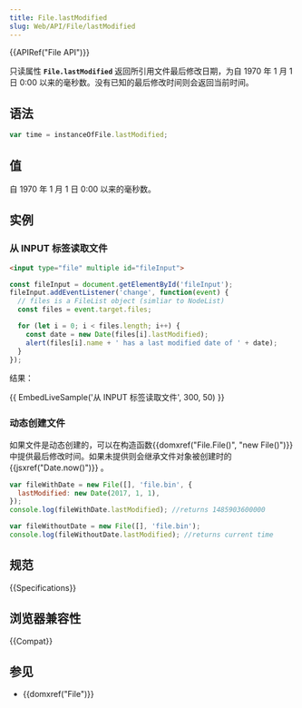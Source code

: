 ```yaml
---
title: File.lastModified
slug: Web/API/File/lastModified
---
```


{{APIRef("File API")}}

只读属性 **`File.lastModified`** 返回所引用文件最后修改日期，为自 1970 年 1 月 1 日 0:00 以来的毫秒数。没有已知的最后修改时间则会返回当前时间。

## 语法

```js
var time = instanceOfFile.lastModified;
```

## 值

自 1970 年 1 月 1 日 0:00 以来的毫秒数。

## 实例

### 从 INPUT 标签读取文件

```html
<input type="file" multiple id="fileInput">
```

```js
const fileInput = document.getElementById('fileInput');
fileInput.addEventListener('change', function(event) {
  // files is a FileList object (simliar to NodeList)
  const files = event.target.files;

  for (let i = 0; i < files.length; i++) {
    const date = new Date(files[i].lastModified);
    alert(files[i].name + ' has a last modified date of ' + date);
  }
});
```

结果：

{{ EmbedLiveSample('从 INPUT 标签读取文件', 300, 50) }}

### 动态创建文件

如果文件是动态创建的，可以在构造函数{{domxref("File.File()", "new File()")}} 中提供最后修改时间。如果未提供则会继承文件对象被创建时的{{jsxref("Date.now()")}} 。

```js
var fileWithDate = new File([], 'file.bin', {
  lastModified: new Date(2017, 1, 1),
});
console.log(fileWithDate.lastModified); //returns 1485903600000

var fileWithoutDate = new File([], 'file.bin');
console.log(fileWithoutDate.lastModified); //returns current time
```

## 规范

{{Specifications}}

## 浏览器兼容性

{{Compat}}

## 参见

- {{domxref("File")}}
